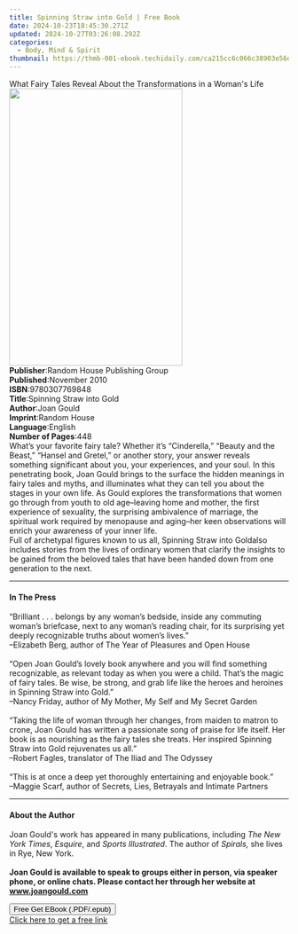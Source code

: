 ```yaml
---
title: Spinning Straw into Gold | Free Book
date: 2024-10-23T18:45:30.271Z
updated: 2024-10-27T03:26:08.292Z
categories:
  - Body, Mind & Spirit
thumbnail: https://thmb-001-ebook.techidaily.com/ca215cc6c066c38903e56d9cf9ae6280878ce1c99029e7fd19d57b81fe3bcdc3.jpg
---
```

<main id="book-container">
  <div class="flex flex-col">
    <div class="book-brief flex-1 py-6 px-4 sm:p-6 md:py-10 md:px-8">
      <!-- brief-->
      <div class="book-brief-main">
        What Fairy Tales Reveal About the Transformations in a Woman's Life
      </div>
    </div>
    <div
      class="book-meta-info flex-1 grid gap-4 col-start-1 col-end-3 row-start-1 sm:mb-6 sm:grid-cols-4 lg:gap-6 lg:col-start-2 lg:row-end-6 lg:row-span-6 lg:mb-0"
    >
      <div
        class="book-meta-info-left place-content-center mt-4 p-4 text-sm leading-6 col-start-2 col-span-2 dark:text-slate-400"
      >
        <img
          class="w-full h-500 object-cover rounded-lg sm:h-255 sm:col-span-2 lg:col-span-full"
          src="https://img-001-ebook.techidaily.com/96744fe9e73b0d8eabca3baf621a4d6fb1966d6c211807de345f5468278feb27.jpg"
          alt=""
          width="312"
          height="500"
        />
      </div>
      <div
        class="book-meta-info-right mt-2 col-start-1 row-start-2 col-span-3 self-center"
      >
        <!-- meta data  -->
        <div class="flex flex-col px-4 md:px-8">
          <div class="flex-1">
            <strong>Publisher</strong>:<span class="px-2"
              >Random House Publishing Group</span
            >
          </div>
          <div class="flex-1">
            <strong>Published</strong>:<span class="px-2">November 2010</span>
          </div>
          <div class="flex-1">
            <strong>ISBN</strong>:<span class="px-2">9780307769848</span>
          </div>
          <div class="flex-1">
            <strong>Title</strong>:<span class="px-2"
              >Spinning Straw into Gold</span
            >
          </div>
          <div class="flex-1">
            <strong>Author</strong>:<span class="px-2">Joan Gould</span>
          </div>
          <div class="flex-1">
            <strong>Imprint</strong>:<span class="px-2">Random House</span>
          </div>
          <div class="flex-1">
            <strong>Language</strong>:<span class="px-2">English</span>
          </div>
          <div class="flex-1">
            <strong>Number of Pages</strong>:<span class="px-2">448</span>
          </div>
        </div>
      </div>
    </div>
    <div class="book-description flex-1 py-6 px-4 sm:p-6 md:py-10 md:px-8">
      <div class="book-description-main">
        <div accordion-content="" id="description">
          What’s your favorite fairy tale? Whether it’s “Cinderella,” “Beauty
          and the Beast,” “Hansel and Gretel,” or another story, your answer
          reveals something significant about you, your experiences, and your
          soul. In this penetrating book, Joan Gould brings to the surface the
          hidden meanings in fairy tales and myths, and illuminates what they
          can tell you about the stages in your own life. As Gould explores the
          transformations that women go through from youth to old age–leaving
          home and mother, the first experience of sexuality, the surprising
          ambivalence of marriage, the spiritual work required by menopause and
          aging–her keen observations will enrich your awareness of your inner
          life.<br />Full of archetypal figures known to us all, Spinning Straw
          into Gold<i></i>also includes stories from the lives of ordinary women
          that clarify the insights to be gained from the beloved tales that
          have been handed down from one generation to the next.
        </div>
      </div>
    </div>
    <div class="book-excerpts flex-1 py-6 px-4 sm:p-6 md:py-10 md:px-8">
      <!-- excerpts-->
      <div class="book-excerpts-main">
        <hr />
        <h4 class="placeholder placeholder-heading">
          <span>In The Press</span>
        </h4>
        <p>
          “Brilliant . . . belongs by any woman’s bedside, inside any commuting
          woman’s briefcase, next to any woman’s reading chair, for its
          surprising yet deeply recognizable truths about women’s lives.”<br />–Elizabeth
          Berg,<b> </b>author of The Year of Pleasures and Open House<b
            ><i><br /></i></b
          ><br />“Open Joan Gould’s lovely book anywhere and you will find
          something recognizable, as relevant today as when you were a child.
          That’s the magic of fairy tales. Be wise, be strong, and grab life
          like the heroes and heroines in Spinning Straw into Gold.”<br />–Nancy
          Friday, author of My Mother, My Self and My Secret Garden<br /><br />“Taking
          the life of woman through her changes, from maiden to matron to crone,
          Joan Gould has written a passionate song of praise for life itself.
          Her book is as nourishing as the fairy tales she treats. Her inspired
          Spinning Straw into Gold rejuvenates us all.”<br />–Robert Fagles,
          translator of The Iliad and The Odyssey<br /><br />“This is at once a
          deep yet thoroughly entertaining and enjoyable book.”<br />–Maggie
          Scarf, author of Secrets, Lies, Betrayals and Intimate Partners
        </p>
      </div>
    </div>
    <div class="book-about-author flex-1 py-6 px-4 sm:p-6 md:py-10 md:px-8">
      <!-- about author-->
      <div class="book-main-author-main">
        <hr />
        <h4 class="placeholder placeholder-heading">
          <span>About the Author</span>
        </h4>
        <p>
          Joan Gould's work has appeared in many publications, including
          <i>The New York Times</i>, <i>Esquire</i>, and
          <i>Sports Illustrated</i>. The author of <i>Spirals,</i> she lives in
          Rye, New York.<br /><b
            ><br />Joan Gould is available to speak to groups either in person,
            via speaker phone, or online chats. Please contact her through her
            website at <u>www.joangould.com</u><br
          /></b>
        </p>
      </div>
    </div>
    <div class="book-free-get flex-1 py-6 px-4 sm:p-6 md:py-10 md:px-8">
      <button
        id="btn-free-get"
        class="bg-blue-500 hover:bg-blue-700 text-white font-bold py-2 px-4 rounded"
      >
        Free Get EBook (.PDF/.epub)
      </button>
      <div id="countdown-display" class="px-2 text-lg mt-2"></div>
      <a
        id="free-link"
        class="hidden bg-blue-500 hover:bg-blue-700 text-white font-bold py-2 px-4 rounded"
        href="https://www.ebooks.com/en-us/book/569955/spinning-straw-into-gold/joan-gould/"
        target="_blank"
        >Click here to get a free link</a
      >
    </div>
    <script>
      let countdownTime = 0;
      let countdownInterval = null;
      document
        .getElementById('btn-free-get')
        .addEventListener('click', startCountdown);
      function startCountdown() {
        countdownTime = new Date().getTime() + 60000 * 3;
        countdownInterval = setInterval(updateCountdown, 1000);
        document.getElementById('btn-free-get').disabled = true;
        document
          .getElementById('btn-free-get')
          .classList.add('bg-gray-500', 'cursor-not-allowed');
      }
      function updateCountdown() {
        let currentTime = new Date().getTime();
        let timeLeft = countdownTime - currentTime;
        let secondsLeft = Math.floor(timeLeft / 1000);
        document.getElementById('countdown-display').innerHTML =
          `Remaining time: ${secondsLeft} seconds.`;
        if (secondsLeft <= 0) {
          clearInterval(countdownInterval);
          document.getElementById('btn-free-get').classList.add('hidden');
          document.getElementById('free-link').classList.remove('hidden');
          document.getElementById('countdown-display').innerHTML = '';
        }
      }
    </script>
  </div>
</main>

<ins class="adsbygoogle"
      style="display:block"
      data-ad-client="ca-pub-7571918770474297"
      data-ad-slot="8358498916"
      data-ad-format="auto"
      data-full-width-responsive="true"></ins>
    